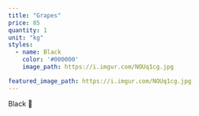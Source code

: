 ```yaml
---
title: "Grapes"
price: 85
quantity: 1
unit: "kg"
styles:
  - name: Black
    color: '#000000'
    image_path: https://i.imgur.com/NOUq1cg.jpg

featured_image_path: https://i.imgur.com/NOUq1cg.jpg
---
```

<p>Black 🍇</p>